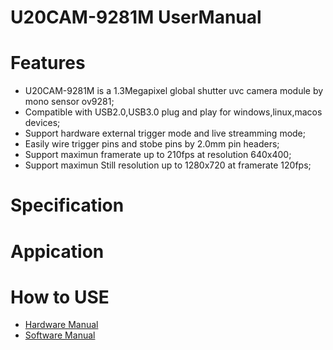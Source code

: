 # U20CAM-9281M UserManual

# Features
- U20CAM-9281M is a 1.3Megapixel global shutter uvc camera module by mono sensor ov9281;
- Compatible with USB2.0,USB3.0 plug and play for windows,linux,macos devices;
- Support hardware external trigger mode and live streamming mode; 
- Easily wire trigger pins and stobe pins by 2.0mm pin headers; 
- Support maximun framerate up to 210fps at resolution 640x400;
- Support maximun Still resolution up to 1280x720 at framerate 120fps;
# Specification
# Appication
# How to USE
- [Hardware Manual](https://www.inno-maker.com "Hardware Manual")
- [Software Manual](https://www.inno-maker.com "Software Manual")